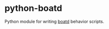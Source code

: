 python-boatd
============

Python module for writing [boatd](https://github.com/boatd/boatd) behavior
scripts.
